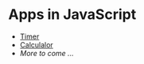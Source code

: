 Apps in JavaScript
==================

- [Timer](https://github.com/deep4788/appsForFunAndLearning/tree/master/timer)
- [Calculalor](https://github.com/deep4788/appsForFunAndLearning/tree/master/calculator)
- *More to come ...*
